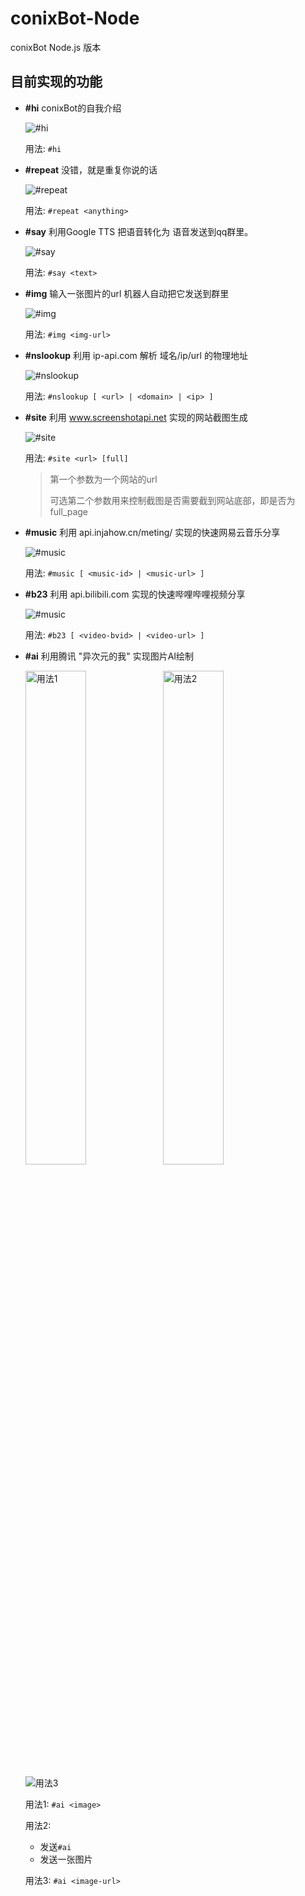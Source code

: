 # conixBot-Node

conixBot Node.js 版本

## 目前实现的功能

+ **#hi** conixBot的自我介绍

    ![#hi](https://sina-vercel.wuuconix.link/large/007YVyKcly1h2ipi9lz1mj30h704xq48.jpg)

    用法: `#hi` 

+ **#repeat** 没错，就是重复你说的话

    ![#repeat](https://sina-vercel.wuuconix.link/large/007YVyKcly1h2iqhh8j7cj30hb04xt9b.jpg)

    用法: `#repeat <anything>` 

+ **#say** 利用Google TTS 把语音转化为 语音发送到qq群里。

    ![#say](https://sina-vercel.wuuconix.link/large/007YVyKcly1h2iq9jowdnj30hb037dg4.jpg)

    用法: `#say <text>`

+ **#img** 输入一张图片的url 机器人自动把它发送到群里

    ![#img](https://sina-vercel.wuuconix.link/large/007YVyKcly1h2ip1hkbzrj30hb09mtae.jpg)

    用法: `#img <img-url>`

+ **#nslookup** 利用 ip-api.com 解析 域名/ip/url 的物理地址

    ![#nslookup](https://sina-vercel.wuuconix.link/large/007YVyKcly1h2ip3fdy39j30hh0i5jvj.jpg)

    用法: `#nslookup [ <url> | <domain> | <ip> ]`

+ **#site** 利用 www.screenshotapi.net 实现的网站截图生成

    ![#site](https://sina-vercel.wuuconix.link/large/007YVyKcly1h2iqauqc5bj30hb0cj42e.jpg)

    用法: `#site <url> [full]`

    > 第一个参数为一个网站的url
    >
    > 可选第二个参数用来控制截图是否需要截到网站底部，即是否为full_page

+ **#music** 利用 api.injahow.cn/meting/ 实现的快速网易云音乐分享

    ![#music](https://sina-vercel.wuuconix.link/large/007YVyKcly1h2it3lrj4sj30ha05imxt.jpg)

    用法: `#music [ <music-id> | <music-url> ]`

+ **#b23** 利用 api.bilibili.com 实现的快速哔哩哔哩视频分享

    ![#music](https://sina-vercel.wuuconix.link/large/007YVyKcly1h2jmt5py6mj30fg05jq3u.jpg)

    用法: `#b23 [ <video-bvid> | <video-url> ]`

+ **#ai** 利用腾讯 "异次元的我" 实现图片AI绘制

    <img src="https://sina-vercel.wuuconix.link/large/007YVyKcly1h8ojeaxdhaj30u00z4af3.jpg" alt="用法1" width="45%">

    <img src="https://sina-vercel.wuuconix.link/large/007YVyKcly1h8ojjuq1owj30u017vtez.jpg" alt="用法2" width="45%">

    ![用法3](https://sina-vercel.wuuconix.link/large/007YVyKcly1h8ojeo22hzj30n40aijv4.jpg)


    用法1: `#ai <image>`

    用法2:
    + 发送`#ai`
    + 发送一张图片

    用法3: `#ai <image-url>`

